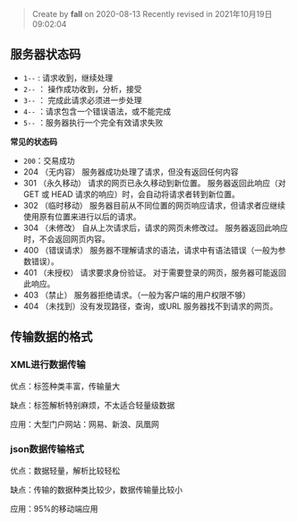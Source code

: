 > Create by **fall** on 2020-08-13
> Recently revised in 2021年10月19日09:02:04

## 服务器状态码

- `1--` :   请求收到，继续处理
- `2--` ： 操作成功收到，分析，接受
- `3--` ： 完成此请求必须进一步处理
- `4--` ：请求包含一个错误语法，或不能完成
- `5--` ：服务器执行一个完全有效请求失败

**常见的状态码**

- `200`：交易成功
- 204 （无内容） 服务器成功处理了请求，但没有返回任何内容
- 301 （永久移动） 请求的网页已永久移动到新位置。 服务器返回此响应（对 GET 或 HEAD 请求的响应）时，会自动将请求者转到新位置。
- 302 （临时移动） 服务器目前从不同位置的网页响应请求，但请求者应继续使用原有位置来进行以后的请求。
- 304 （未修改） 自从上次请求后，请求的网页未修改过。 服务器返回此响应时，不会返回网页内容。
- 400 （错误请求） 服务器不理解请求的语法，请求中有语法错误（一般为参数错误）。
- 401 （未授权） 请求要求身份验证。 对于需要登录的网页，服务器可能返回此响应。
- 403 （禁止） 服务器拒绝请求。（一般为客户端的用户权限不够）
- 404 （未找到）没有发现路径，查询，或URL 服务器找不到请求的网页。

## 传输数据的格式

### XML进行数据传输

优点：标签种类丰富，传输量大

缺点：标签解析特别麻烦，不太适合轻量级数据

应用：大型门户网站：网易、新浪、凤凰网

### json数据传输格式

优点：数据轻量，解析比较轻松

缺点：传输的数据种类比较少，数据传输量比较小

应用：95%的移动端应用

